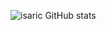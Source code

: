 ![isaric GitHub stats](https://github-readme-stats.vercel.app/api?username=isaric&count_private=true&show_icons=true&theme=dark)
